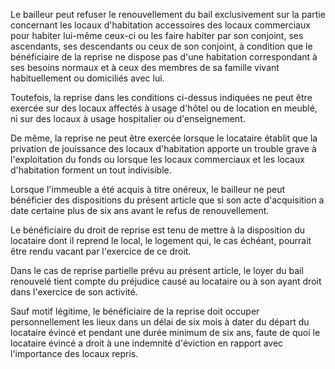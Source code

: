 Le bailleur peut refuser le renouvellement du bail exclusivement sur la partie concernant les locaux d'habitation accessoires des locaux commerciaux pour habiter lui-même ceux-ci ou les faire habiter par son conjoint, ses ascendants, ses descendants ou ceux de son conjoint, à condition que le bénéficiaire de la reprise ne dispose pas d'une habitation correspondant à ses besoins normaux et à ceux des membres de sa famille vivant habituellement ou domiciliés avec lui.

Toutefois, la reprise dans les conditions ci-dessus indiquées ne peut être exercée sur des locaux affectés à usage d'hôtel ou de location en meublé, ni sur des locaux à usage hospitalier ou d'enseignement.

De même, la reprise ne peut être exercée lorsque le locataire établit que la privation de jouissance des locaux d'habitation apporte un trouble grave à l'exploitation du fonds ou lorsque les locaux commerciaux et les locaux d'habitation forment un tout indivisible.

Lorsque l'immeuble a été acquis à titre onéreux, le bailleur ne peut bénéficier des dispositions du présent article que si son acte d'acquisition a date certaine plus de six ans avant le refus de renouvellement.

Le bénéficiaire du droit de reprise est tenu de mettre à la disposition du locataire dont il reprend le local, le logement qui, le cas échéant, pourrait être rendu vacant par l'exercice de ce droit.

Dans le cas de reprise partielle prévu au présent article, le loyer du bail renouvelé tient compte du préjudice causé au locataire ou à son ayant droit dans l'exercice de son activité.

Sauf motif légitime, le bénéficiaire de la reprise doit occuper personnellement les lieux dans un délai de six mois à dater du départ du locataire évincé et pendant une durée minimum de six ans, faute de quoi le locataire évincé a droit à une indemnité d'éviction en rapport avec l'importance des locaux repris.
